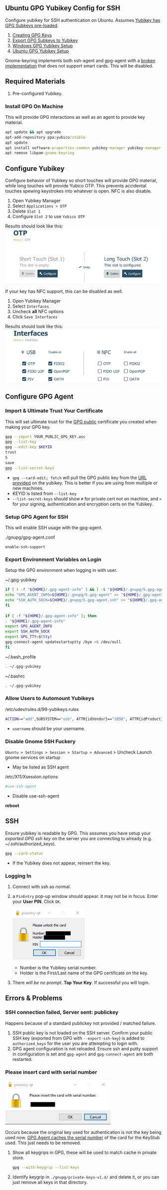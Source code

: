 Ubuntu GPG Yubikey Config for SSH
---------------------------------
Configure yubikey for SSH authentication on Ubuntu. Assumes [Yubikey has GPG
Subkeys pre-loaded][1].

1. [Creating GPG Keys][1]
1. [Export GPG Subkeys to Yubikey][2]
1. [Windows GPG Yubikey Setup][3]
1. [Ubuntu GPG Yubikey Setup][4]

Gnome-keyring implements both ssh-agent and gpg-agent with a [broken
implementation][5] that does not support smart cards. This will be disabled.

Required Materials
------------------
1. Pre-configured Yubikey.

### Install GPG On Machine
This will provide GPG interactions as well as an agent to provide key material.

```cmd
apt update && apt upgrade
apt-add-repository ppa:yubico/stable
apt update
apt install software-properties-common yubikey-manager yubikey-manager-qt scdaemon gnupg2 pcscd
apt remove libpam-gnome-keyring
```

Configure Yubikey
-----------------
Configure behavior of Yubikey so short touches will provide GPG material, while
long touches will provide Yubico OTP. This prevents accidental touches spewing
keystrokes into whatever is open. NFC is also disable.

1. Open Yubikey Manager
1. Select `Applications > OTP`
1. Delete `Slot 1`
1. Configure `Slot 2` to use `Yubico OTP`

Results should look like this:
![Yubikey OTP setup](yubikey-otp.png)

If your key has NFC support, this can be disabled as well.

1. Open Yubikey Manager
1. Select `Interfaces`
1. Uncheck **all** NFC options
1. Click `Save Interfaces`

Results should look like this:
![Yubikey interfaces setup](yubikey-nfc.png)

Configure GPG Agent
-------------------
### Import & Ultimate Trust Your Certificate
This will set ultimate trust for the [GPG public][7] certificate you created
when making your GPG key.

```bash
gpg --import YOUR_PUBLIC_GPG_KEY.asc
gpg --list-key
gpg --edit-key $KEYID
trust
5
save
gpg --list-secret-keys
```
* `gpg --card-edit; fetch` will pull the GPG public key from the [URL
  provided][8] on the yubikey. This is better if you are using from multiple or
  new machines.
* KEYID is listed from `--list-key`
* `--list-secret-keys` should show `#` for private cert not on machine, and `>`
  for your signing, authentication and encryption certs on the Yubikey.

### Setup GPG Agent for SSH
This will enable SSH usage with the gpg-agent.

./gnupg/gpg-agent.conf
```
enable-ssh-support
```

### Export Environment Variables on Login
Setup the GPG environment when logging in with user.

~/.gpg-yubikey
```bash
if [ ! -f "${HOME}/.gpg-agent-info" ] && [ -S "${HOME}/.gnupg/S.gpg-agent" ] && [ -S "${HOME}/.gnupg/S.gpg-agent.ssh" ]; then
echo "GPG_AGENT_INFO=${HOME}/.gnupg/S.gpg-agent" >> "${HOME}/.gpg-agent-info";
echo "SSH_AUTH_SOCK=${HOME}/.gnupg/S.gpg-agent.ssh" >> "${HOME}/.gpg-agent-info";
fi

if [ -f "${HOME}/.gpg-agent-info" ]; then
. "${HOME}/.gpg-agent-info"
export GPG_AGENT_INFO
export SSH_AUTH_SOCK
export GPG_TTY=$(tty)
gpg-connect-agent updatestartuptty /bye >& /dev/null
fi
```

~/.bash_profile
```bash
. ~/.gpg-yubikey
```

~/.bashrc
```bash
. ~/.gpg-yubikey
```


### Allow Users to Automount Yubikeys

/etc/udev/rules.d/99-yubikeys.rules
```bash
ACTION=="add",SUBSYSTEM=="usb", ATTR{idVendor}=="1050", ATTR{idProduct}=="0404", OWNER="USERNAME"
```
* `username` should be your username.

### Disable Gnome SSH Fuckery

`Ubuntu > Settings > Session > Startup > Advanced` > Uncheck Launch gnome
services on startup
* May be listed as SSH agent

/etc/X11/Xsession.options
```bash
#use-ssh-agent
```
* Disable use-ssh-agent

**reboot**

SSH
---
Ensure yubikey is readable by GPG. This assumes you have setup your _exported
GPG ssh key_ on the server you are connecting to already (e.g.
~/.ssh/authorized_keys).

```bash
gpg --card-status
```
* If the Yubikey does not appear, reinsert the key.

### Logging In

1. Connect with ssh as normal.
1. a `PinEntry` pop-up window should appear. It may not be in focus. Enter your
   **User PIN**. Click `OK`.

   ![PinEntry](pinentry.png)
   * Number is the Yubikey serial number.
   * Holder is the First/Last name of the GPG certificate on the key.

1. There _will be no prompt_. **Tap Your Key**. If successful you will login.

Errors & Problems
-----------------
### SSH connection failed, Server sent: publickey
Happens because of a standard publickey not provided / matched failure.

1. SSH public key is not loaded on the SSH server. Confirm your public SSH key
   (exported from GPG with `--export-ssh-key`) is added to `authorized_keys` for
   the user you are attempting to login with.
1. GPG agent configuration is not reloaded. Ensure ssh and putty support in
   configuration is set and `gpg-agent` and `gpg-connect-agent` are both
   restarted.

### Please insert card with serial number
![PinEntry wrong key](pinentry-wrong-key.png)

Occurs because the original key used for authentication is not the key being
used now. [GPG Agent caches the serial number][6] of the card for the KeyStub
used. This just needs to be removed.

1. Show all keygrips in GPG, these will be used to match cache in private store.
   ```bash
   gpg --with-keygrip --list-keys
   ```
1. Identify keygrip in `./gnupg/private-keys-v1.d/` and delete it, or
   you can just remove all keys in that directory.

[1]: README.md
[2]: yubikey.md
[3]: windows.md
[4]: ubuntu.md
[5]: https://www.forgesi.net/gpg-smartcard/
[6]: https://security.stackexchange.com/questions/165286/how-to-use-multiple-smart-cards-with-gnupg
[7]: https://stackoverflow.com/questions/31784368/how-to-give-highest-trust-level-to-an-openpgp-certificate-in-kleopatra
[8]: https://withinboredom.info/2017/11/18/signing-commits-ssh-with-yubikey-and-windows/

[ref1]: https://occamy.chemistry.jhu.edu/references/pubsoft/YubikeySSH/index.php